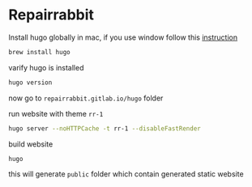 # Repairrabbit 

Install hugo globally in mac, if you use window follow this [instruction](https://gohugo.io/getting-started/installing)
```sh
brew install hugo
```

varify hugo is installed
```sh
hugo version
```

now go to `repairrabbit.gitlab.io/hugo` folder

run website with theme `rr-1`
```sh
hugo server --noHTTPCache -t rr-1 --disableFastRender
```

build website
```sh
hugo
```
this will generate `public` folder which contain generated static website
